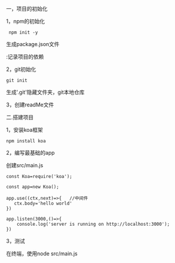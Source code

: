 一，项目的初始化

   1，npm的初始化

     npm init -y

生成package.json文件

   :记录项目的依赖

2，git初始化

    git init

生成'.git'隐藏文件夹，git本地仓库

3，创建readMe文件

二.搭建项目

 1，安装koa框架

    npm install koa

2，编写最基础的app

 创建src/main.js

    const Koa=require('koa');
    
    const app=new Koa();
    
    app.use((ctx,next)=>{   //中间件
       ctx.body='hello world'
    })
    
    app.listen(3000,()=>{
        console.log('server is running on http://localhost:3000');
    })

3，测试

在终端，使用node src/main.js
